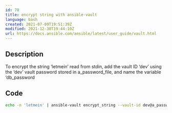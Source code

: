 ```yaml
---
id: 70
title: encrypt string with ansible-vault
language: bash
created: 2021-07-09T19:51:39Z
modified: 2021-12-30T19:44:10Z
url: https://docs.ansible.com/ansible/latest/user_guide/vault.html
---
```


## Description

To encrypt the string ‘letmein’ read from stdin, add the vault ID ‘dev’ using the ‘dev’ vault password stored in a_password_file, and name the variable ‘db_password

## Code

```bash
echo -n 'letmein' | ansible-vault encrypt_string --vault-id dev@a_password_file --stdin-name 'db_password'
```

<!-- end -->


